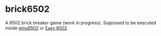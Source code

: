 # brick6502
A 6502 brick breaker game (work in progress). Supposed to be executed inside [emu6502](https://github.com/jborza/emu6502) or [Easy 6502](http://skilldrick.github.io/easy6502).
